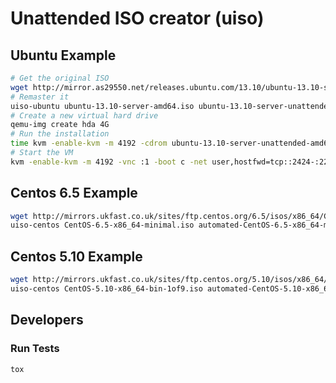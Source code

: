 # Unattended ISO creator (uiso)

## Ubuntu Example
```bash
# Get the original ISO
wget http://mirror.as29550.net/releases.ubuntu.com/13.10/ubuntu-13.10-server-amd64.iso
# Remaster it
uiso-ubuntu ubuntu-13.10-server-amd64.iso ubuntu-13.10-server-unattended-amd64.iso
# Create a new virtual hard drive
qemu-img create hda 4G
# Run the installation
time kvm -enable-kvm -m 4192 -cdrom ubuntu-13.10-server-unattended-amd64.iso -vnc :1 -boot d hda
# Start the VM
kvm -enable-kvm -m 4192 -vnc :1 -boot c -net user,hostfwd=tcp::2424-:22 -net nic,model=virtio hda
```

## Centos 6.5 Example

```bash
wget http://mirrors.ukfast.co.uk/sites/ftp.centos.org/6.5/isos/x86_64/CentOS-6.5-x86_64-minimal.iso
uiso-centos CentOS-6.5-x86_64-minimal.iso automated-CentOS-6.5-x86_64-minimal.iso
```

## Centos 5.10 Example

```bash
wget http://mirrors.ukfast.co.uk/sites/ftp.centos.org/5.10/isos/x86_64/CentOS-5.10-x86_64-bin-1of9.iso
uiso-centos CentOS-5.10-x86_64-bin-1of9.iso automated-CentOS-5.10-x86_64-bin-1of9.iso
```

## Developers

### Run Tests

    tox
